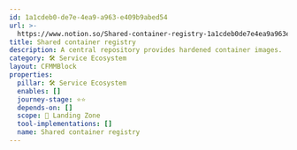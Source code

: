 ```yaml
---
id: 1a1cdeb0-de7e-4ea9-a963-e409b9abed54
url: >-
  https://www.notion.so/Shared-container-registry-1a1cdeb0de7e4ea9a963e409b9abed54
title: Shared container registry
description: A central repository provides hardened container images.
category: 🛠 Service Ecosystem
layout: CFMMBlock
properties:
  pillar: 🛠 Service Ecosystem
  enables: []
  journey-stage: ⭐️⭐️
  depends-on: []
  scope: 🛬 Landing Zone
  tool-implementations: []
  name: Shared container registry
---
```


